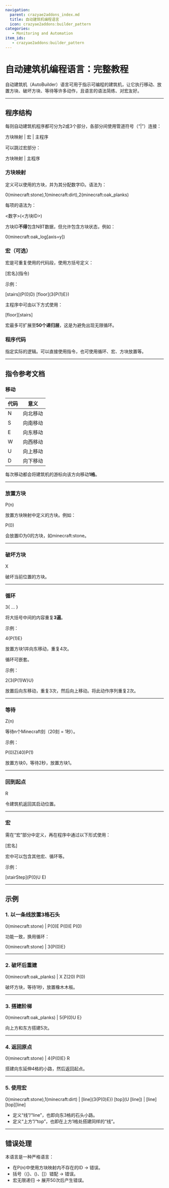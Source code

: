 ```yaml
---
navigation:
  parent: crazyae2addons_index.md
  title: 自动建筑机编程语言
  icon: crazyae2addons:builder_pattern
categories:
   - Monitoring and Automation
item_ids:
   - crazyae2addons:builder_pattern
---
```


# 自动建筑机编程语言：完整教程

自动建筑机（AutoBuilder）语言可用于指示可编程的建筑机，让它执行移动、放置方块、破坏方块、等待等许多动作，且语言的语法简练、对宏友好。

---

## 程序结构

每则自动建筑机程序都可分为2或3个部分，各部分间使用管道符号（“|”）连接：

方块映射 | 宏 | 主程序

可以跳过宏部分：

方块映射 | 主程序

### 方块映射

定义可以使用的方块，并为其分配数字ID。语法为：

0(minecraft:stone),1(minecraft:dirt),2(minecraft:oak_planks)

每项的语法为：

\<数字\>(\<方块ID\>)

方块ID**不得**包含NBT数据，但允许包含方块状态，例如：

0(minecraft:oak_log\[axis=y\])

### 宏（可选）

宏是可重复使用的代码段，使用方括号定义：

\[宏名\](指令)

示例：

\[stairs\](P(0)D) \[floor\](3{P(1)E})

主程序中可由以下方式使用：

\[floor\]\[stairs\]

宏最多可扩展至**50个递归层**，这是为避免出现无限循环。

### 程序代码

指定实际的逻辑。可以直接使用指令，也可使用循环、宏、方块放置等。

---

## 指令参考文档

### 移动

| 代码 | 意义     |
| ---- | -------- |
| N    | 向北移动 |
| S    | 向南移动 |
| E    | 向东移动 |
| W    | 向西移动 |
| U    | 向上移动 |
| D    | 向下移动 |

每次移动都会将建筑机的游标向该方向移动**1格**。

---

### 放置方块

P(n)

放置方块映射中定义的方块。例如：

P(0)

会放置ID为0的方块，如minecraft:stone。

---

### 破坏方块

X

破坏当前位置的方块。

---

### 循环

3{ ... }

将大括号中间的内容重复**3遍**。

示例：

4{P(1)E}

放置方块1并向东移动，重复4次。

循环可嵌套。

示例：

2{3{P(1)W}U}

放置后向东移动，重复3次，然后向上移动。将此动作序列重复2次。

---

### 等待

Z(n)

等待n个Minecraft刻（20刻 = 1秒）。

示例：

P(0)Z(40)P(1)

放置方块0，等待2秒，放置方块1。

---

### 回到起点

R

令建筑机返回其启动位置。

---

### 宏

需在“宏”部分中定义，再在程序中通过以下形式使用：

[宏名]

宏中可以包含其他宏、循环等。

示例：

\[stairStep\](P(0)U E)

---

## 示例

### 1. 以一条线放置3格石头

0(minecraft:stone) | P(0)E P(0)E P(0)

功能一致，换用循环：

0(minecraft:stone) | 3{P(0)E}

---

### 2. 破坏后重建

0(minecraft:oak_planks) | X Z(20) P(0)

破坏方块，等待1秒，放置橡木木板。

---

### 3. 搭建阶梯

0(minecraft:oak_planks) | 5{P(0)U E}

向上方和东方搭建5次。

---

### 4. 返回原点

0(minecraft:stone) | 4{P(0)E} R

搭建向东延伸4格的小路，然后返回起点。

---

### 5. 使用宏

0(minecraft:stone),1(minecraft:dirt) | \[line\](3{P(0)E}) \[top\](U \[line\]) | \[line\]\[top\]\[line\]

- 定义“线”/“line”，也即向东3格的石头小路。
- 定义“上方”/“top”，也即在上方1格处搭建同样的“线”。

---

## 错误处理

本语言是一种严格语言：

- 在P(n)中使用方块映射内不存在的ID → 错误。
- 括号（{}、()、[]）错配 → 错误。
- 宏无限递归 → 展开50次后产生错误。